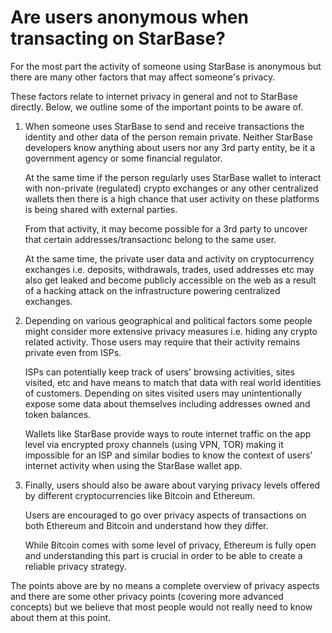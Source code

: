 # Are users anonymous when transacting on StarBase?

For the most part the activity of someone using StarBase is anonymous but there are many other factors that may affect someone's privacy.

These factors relate to internet privacy in general and not to StarBase directly. Below, we outline some of the important points to be aware of.

1. When someone uses StarBase to send and receive transactions the identity and other data of the person remain private. Neither StarBase developers know anything about users nor any 3rd party entity, be it a government agency or some financial regulator.

   At the same time if the person regularly uses StarBase wallet to interact with non-private (regulated) crypto exchanges or any other centralized wallets then there is a high chance that user activity on these platforms is being shared with external parties.

   From that activity, it may become possible for a 3rd party to uncover that certain addresses/transactionс belong to the same user.

   At the same time, the private user data and activity on cryptocurrency exchanges i.e. deposits, withdrawals, trades, used addresses etc may also get leaked and become publicly accessible on the web as a result of a hacking attack on the infrastructure powering centralized exchanges.


2. Depending on various geographical and political factors some people might consider more extensive privacy measures i.e. hiding any crypto related activity. Those users may require that their activity remains private even from ISPs.

   ISPs can potentially keep track of users' browsing activities, sites visited, etc and have means to match that data with real world identities of customers. Depending on sites visited users may unintentionally expose some data about themselves including addresses owned and token balances.

   Wallets like StarBase provide ways to route internet traffic on the app level via encrypted proxy channels (using VPN, TOR) making it impossible for an ISP and similar bodies to know the context of users' internet activity when using the StarBase wallet app.


3. Finally, users should also be aware about varying privacy levels offered by different cryptocurrencies like Bitcoin and Ethereum.

   Users are encouraged to go over privacy aspects of transactions on both Ethereum and Bitcoin and understand how they differ.
 
   While Bitcoin comes with some level of privacy, Ethereum is fully open and understanding this part is crucial in order to be able to create a reliable privacy strategy.


The points above are by no means a complete overview of privacy aspects and there are some other privacy points (covering more advanced concepts) but we believe that most people would not really need to know about them at this point.

